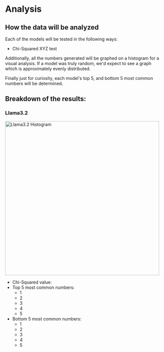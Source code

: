 # Analysis
## How the data will be analyzed
Each of the models will be tested in the following ways:
* Chi-Squared XYZ test

Additionally, all the numbers generated will be graphed on a histogram for a visual analysis. If a model was truly random, we'd expect to see a graph which is approximately evenly distributed.

Finally just for curiosity, each model's top 5, and bottom 5 most common numbers will be determined.

## Breakdown of the results:

### Llama3.2
<img src="#" width="500px" height="500px" alt="Llama3.2 Histogram">

* Chi-Squared value: 
* Top 5 most common numbers:
  * 1
  * 2
  * 3
  * 4
  * 5
* Bottom 5 most common numbers:
  * 1
  * 2
  * 3
  * 4
  * 5